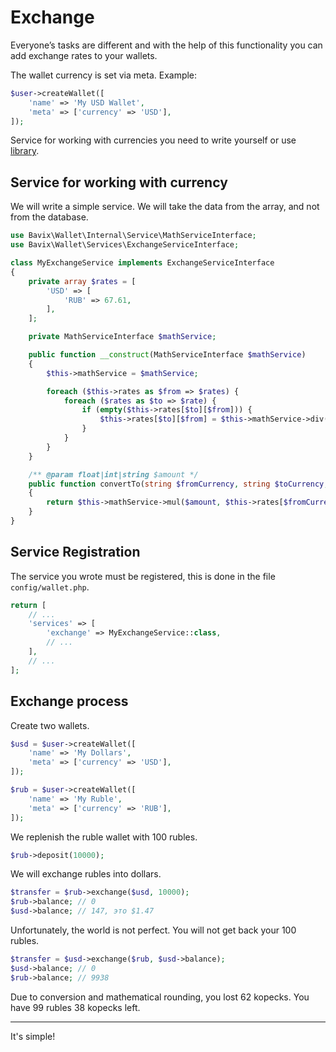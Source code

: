 # Exchange

Everyone’s tasks are different and with the help of this functionality
you can add exchange rates to your wallets.

The wallet currency is set via meta. Example:

```php
$user->createWallet([
    'name' => 'My USD Wallet',
    'meta' => ['currency' => 'USD'],
]);
```

Service for working with currencies you need to write yourself or
use [library](https://github.com/bavix/laravel-wallet-swap).

## Service for working with currency

We will write a simple service. 
We will take the data from the array, and not from the database.

```php
use Bavix\Wallet\Internal\Service\MathServiceInterface;
use Bavix\Wallet\Services\ExchangeServiceInterface;

class MyExchangeService implements ExchangeServiceInterface
{
    private array $rates = [
        'USD' => [
            'RUB' => 67.61,
        ],
    ];

    private MathServiceInterface $mathService;

    public function __construct(MathServiceInterface $mathService)
    {
        $this->mathService = $mathService;

        foreach ($this->rates as $from => $rates) {
            foreach ($rates as $to => $rate) {
                if (empty($this->rates[$to][$from])) {
                    $this->rates[$to][$from] = $this->mathService->div(1, $rate);
                }
            }
        }
    }

    /** @param float|int|string $amount */
    public function convertTo(string $fromCurrency, string $toCurrency, $amount): string
    {
        return $this->mathService->mul($amount, $this->rates[$fromCurrency][$toCurrency] ?? 1);
    }
}
```

## Service Registration

The service you wrote must be registered, this is done in the file `config/wallet.php`.

```php
return [
    // ...
    'services' => [
        'exchange' => MyExchangeService::class,
        // ...
    ],
    // ...
];
```

## Exchange process

Create two wallets.

```php
$usd = $user->createWallet([
    'name' => 'My Dollars',
    'meta' => ['currency' => 'USD'],
]);

$rub = $user->createWallet([
    'name' => 'My Ruble',
    'meta' => ['currency' => 'RUB'],
]);
```

We replenish the ruble wallet with 100 rubles.

```php
$rub->deposit(10000);
```

We will exchange rubles into dollars.

```php
$transfer = $rub->exchange($usd, 10000);
$rub->balance; // 0
$usd->balance; // 147, это $1.47
```

Unfortunately, the world is not perfect. You will not get back your 100 rubles.

```php
$transfer = $usd->exchange($rub, $usd->balance);
$usd->balance; // 0
$rub->balance; // 9938
```

Due to conversion and mathematical rounding, you lost 62 kopecks.
You have 99 rubles 38 kopecks left.

---
It's simple!

